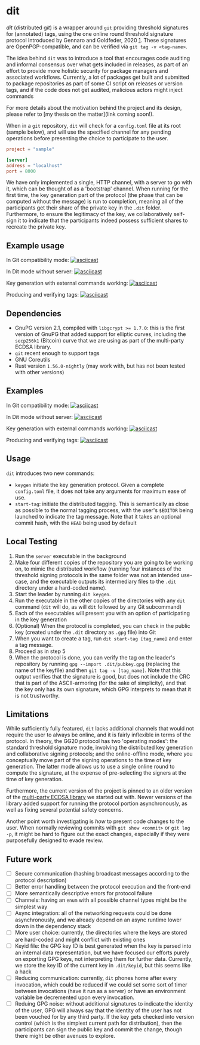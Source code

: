 # dit

*dit* (*d*istributed g*it*) is a wrapper around `git` providing threshold signatures for (annotated) tags, using the one online round threshold signature protocol introduced by Gennaro and Goldfeder, 2020 [1](https://eprint.iacr.org/2020/540). These signatures are OpenPGP-compatible, and can be verified via `git tag -v <tag-name>`.

The idea behind `dit` was to introduce a tool that encourages code auditing and informal consensus over what gets included in releases, as part of an effort to provide more holistic security for package managers and associated workflows. Currently, a lot of packages get built and submitted to package repositories as part of some CI script on releases or version tags, and if the code does not get audited, malicious actors might inject commands 

For more details about the motivation behind the project and its design, please refer to [my thesis on the matter](link coming soon!).


When in a `git` repository, `dit` will check for a `config.toml` file at its root (sample below), and will use the specified channel for any pending operations before presenting the choice to participate to the user.

```toml
project = "sample"

[server]
address = "localhost"
port = 8000
```

We have only implemented a single, HTTP channel, with a server to go with it, which can be thought of as a 'bootstrap' channel. When running for the first time, the key generation part of the protocol (the phase that can be computed without the message) is run to completion, meaning all of the participants get their share of the private key in the `.dit` folder. Furthermore, to ensure the legitimacy of the key, we collaboratively self-sign it to indicate that the participants indeed possess sufficient shares to recreate the private key.

## Example usage

In Git compatibility mode:
[![asciicast](https://asciinema.org/a/f7sa2ebAseFXGLEHlezBqvmA6.svg)](https://asciinema.org/a/f7sa2ebAseFXGLEHlezBqvmA6)

In Dit mode without server:
[![asciicast](https://asciinema.org/a/Oa0itTL11ARz31HYFe7SRqsuJ.svg)](https://asciinema.org/a/Oa0itTL11ARz31HYFe7SRqsuJ)

Key generation with external commands working:
[![asciicast](https://asciinema.org/a/wMH10hdgNlwmn1BpiMKBjTnBq.svg)](https://asciinema.org/a/wMH10hdgNlwmn1BpiMKBjTnBq)

Producing and verifying tags: 
[![asciicast](https://asciinema.org/a/19O9LazuZ3qJqeyBeUcn76Ax8.svg)](https://asciinema.org/a/19O9LazuZ3qJqeyBeUcn76Ax8)


## Dependencies
- GnuPG version 2.1, compiled with `libgcrypt >= 1.7.0`: this is the first version of GnuPG that added support for elliptic curves, including the `secp256k1` (Bitcoin) curve that we are using as part of the multi-party ECDSA library.
- `git` recent enough to support tags
- GNU Coreutils
- Rust version `1.56.0-nightly` (may work with, but has not been tested with other versions)

## Examples

In Git compatibility mode:
[![asciicast](https://asciinema.org/a/f7sa2ebAseFXGLEHlezBqvmA6.svg)](https://asciinema.org/a/f7sa2ebAseFXGLEHlezBqvmA6)


In Dit mode without server:
[![asciicast](https://asciinema.org/a/Oa0itTL11ARz31HYFe7SRqsuJ.svg)](https://asciinema.org/a/Oa0itTL11ARz31HYFe7SRqsuJ)


Key generation with external commands working:
[![asciicast](https://asciinema.org/a/wMH10hdgNlwmn1BpiMKBjTnBq.svg)](https://asciinema.org/a/wMH10hdgNlwmn1BpiMKBjTnBq)


Producing and verifying tags: 
[![asciicast](https://asciinema.org/a/19O9LazuZ3qJqeyBeUcn76Ax8.svg)](https://asciinema.org/a/19O9LazuZ3qJqeyBeUcn76Ax8)


## Usage
`dit` introduces two new commands:
 - `keygen` initiate the key generation protocol. Given a complete `config.toml` file, it does not take any arguments for maximum ease of use.
 - `start-tag`: initiate the distributed tagging. This is semantically as close as possible to the normal tagging process, with the user's `$EDITOR` being launched to indicate the tag message. Note that it takes an optional commit hash, with the `HEAD` being used by default

## Local Testing
1. Run the `server` executable in the background
3. Make four different copies of the repository you are going to be working on, to mimic the distributed workflow (running four instances of the threshold signing protocols in the same folder was not an intended use-case, and the executable outputs its intermediary files to the `.dit` directory under a hard-coded name). 
4. Start the leader by running `dit keygen`. 
5. Run the executable in the other copies of the directories with any `dit` command (`dit` will do, as will `dit` followed by any Git subcommand)
6. Each of the executables will present you with an option of participating in the key generation
7. (Optional) When the protocol is completed, you can check in the public key (created under the `.dit` directory as `.gpg` file) into Git
8. When you want to create a tag, run `dit start-tag [tag_name]` and enter a tag message.
9. Proceed as in step 5
10. When the protocol is done, you can verify the tag on the leader's repository by running `gpg --import .dit/pubkey.gpg` (replacing the name of the keyfile) and then `git tag -v [tag_name]`. Note that this output verifies that the signature is good, but does not include the CRC that is part of the ASCII-armoring (for the sake of simplicity), and that the key only has its own signature, which GPG interprets to mean that it is not trustworthy.

## Limitations

While sufficiently fully featured, `dit` lacks additional channels that would not require the user to always be online, and it is fairly inflexible in terms of the protocol. In theory, the GG20 protocol has two 'operating modes': the standard threshold signature mode, involving the distributed key generation and collaborative signing protocols; and the online-offline mode, where you conceptually move part of the signing operations to the time of key generation. The latter mode allows us to use a single online round to compute the signature, at the expense of pre-selecting the signers at the time of key generation.

Furthermore, the current version of the project is pinned to an older version of the [multi-party ECDSA library](https://github.com/ZenGo-X/multi-party-ecdsa) we started out with. Newer versions of the library added support for running the protocol portion asynchronously, as well as fixing several potential safety concerns.

Another point worth investigating is _how_ to present code changes to the user. When normally reviewing commits with `git show <commit>` or `git log -p`, it might be hard to figure out the exact changes, especially if they were purposefully designed to evade review. 

## Future work
- [ ] Secure communication (hashing broadcast messages according to the protocol description)
- [ ] Better error handling between the protocol execution and the front-end
- [ ] More semantically descriptive errors for protocol failure
- [ ] Channels: having an `enum` with all possible channel types might be the simplest way
- [ ] Async integration: all of the networking requests could be done asynchronously, and we already depend on an async runtime lower down in the dependency stack
- [ ] More user choice: currently, the directories where the keys are stored are hard-coded and might conflict with existing ones
- [ ] Keyid file: the GPG key ID is best generated when the key is parsed into an internal data representation, but we have focused our efforts purely on exporting GPG keys, not interpreting them for further data. Currently, we store the key ID of the current key in `.dit/keyid`, but this seems like a hack
- [ ] Reducing communication: currently, `dit` phones home after every invocation, which could be reduced if we could set some sort of timer between invocations (have it run as a server) or have an environment variable be decremented upon every invocation.
- [ ] Reduing GPG noise: without additional signatures to indicate the identity of the user, GPG will always say that the identity of the user has not been vouched for by any third party. If the key gets checked into version control (which is the simplest current path for distribution), then the participants can sign the public key and commit the change, though there might be other avenues to explore.
